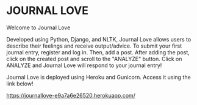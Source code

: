 # JOURNAL LOVE

Welcome to Journal Love

Developed using Python, Django, and NLTK, Journal Love allows users to describe their feelings and receive output/advice.
To submit your first journal entry, register and log in. Then, add a post. After adding the post, click on the created post
and scroll to the "ANALYZE" button. Click on ANALYZE and Journal Love will respond to your journal entry!

Journal Love is deployed using Heroku and Gunicorn. Access it using the link below!

https://journallove-e9a7a6e26520.herokuapp.com/


